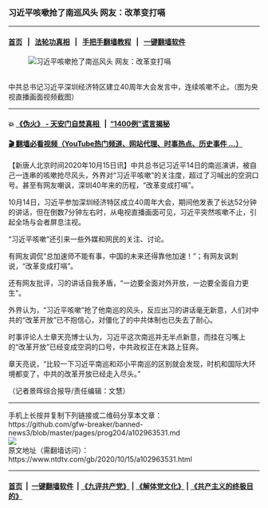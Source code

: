### 习近平咳嗽抢了南巡风头 网友：改革变打嗝
------------------------

#### [首页](https://github.com/gfw-breaker/banned-news3/blob/master/README.md) &nbsp;&nbsp;|&nbsp;&nbsp; [法轮功真相](https://github.com/begood0513/basic/blob/master/README.md)  &nbsp;&nbsp;|&nbsp;&nbsp; [手把手翻墙教程](https://github.com/gfw-breaker/guides/wiki)  &nbsp;&nbsp;|&nbsp;&nbsp; [一键翻墙软件](https://github.com/gfw-breaker/nogfw/blob/master/README.md)  



<div><div class="featured_image">
 <figure>
  <img alt="习近平咳嗽抢了南巡风头 网友：改革变打嗝" src="https://i.ntdtv.com/assets/uploads/2020/10/1ff07965b0138a64dd1cc4c68feed72f.jpg"/>
 </figure><br/>
 <span class="caption">
  中共总书记习近平深圳经济特区建立40周年大会发言中，连续咳嗽不止。（图为央视直播画面视频截图）
 </span>
</div>
</div><hr/>

#### 💥 [《伪火》 - 天安门自焚真相 ](http://158.247.195.190:10000/videos/blog/weihuo.html)&nbsp; |&nbsp; [“1400例”谎言揭秘  ](http://158.247.195.190:10000/videos/blog/jiexi1400.html)

#### [ 🎬  翻墙必看视频（YouTube热门频道、网站代理、时事热点、历史事件 ...）](https://github.com/gfw-breaker/links/blob/master/banned.md)

<div><div class="post_content" itemprop="articleBody">
 <p>
  【新唐人北京时间2020年10月15日讯】中共总书记习近平14日的南巡演讲，被自己一连串的咳嗽抢尽风头，外界对“习近平咳嗽”的关注度，超过了习喊出的空洞口号。甚至有网友嘲讽，深圳40年来的历程，“改革变成打嗝”。
 </p>
 <p>
  10月14日，习近平参加深圳经济特区成立40周年大会，期间他发表了长达52分钟的讲话，但在倒数7分钟左右时，从电视直播画面可见，习近平突然咳嗽不止，引起全场与会者屏息注视。
 </p>
 <p>
  “习近平咳嗽”还引来一些外媒和网民的关注、讨论。
 </p>
 <p>
  有网友调侃“总加速师不能有事，中国的未来还得靠他加速！”；有网友讽刺说，“改革变成打嗝”。
 </p>
 <p>
  还有网友批评，习的讲话自我矛盾，“一边要全面对外开放，一边要全面自力更生”。
 </p>
 <p>
  外界认为，“习近平咳嗽”抢了他南巡的风头，反应出习的讲话毫无新意，人们对中共的“改革开放”已不抱信心，对僵化了的中共体制也已失去了耐心。
 </p>
 <p>
  时事评论人士章天亮博士认为，习近平这次南巡并无半点新意，而挂在习嘴上的“改革开放”已经变成空洞的口号，中共政权正在末路上狂奔。
 </p>
 <p>
  章天亮说，“比较一下习近平南巡和邓小平南巡的区别就会发现，时机和国际大环境都变了，中共的改革开放已经走入尽头。”
 </p>
 <p>
  （记者景晖综合报导/责任编辑：文慧）
 </p>
 <div class="single_ad">
 </div>
</div>
</div>
<hr/>
手机上长按并复制下列链接或二维码分享本文章：<br/>
https://github.com/gfw-breaker/banned-news3/blob/master/pages/prog204/a102963531.md <br/>
<a href='https://github.com/gfw-breaker/banned-news3/blob/master/pages/prog204/a102963531.md'><img src='https://github.com/gfw-breaker/banned-news3/blob/master/pages/prog204/a102963531.md.png'/></a> <br/>
原文地址（需翻墙访问）：https://www.ntdtv.com/gb/2020/10/15/a102963531.html


------------------------
#### [首页](https://github.com/gfw-breaker/banned-news3/blob/master/README.md) &nbsp;|&nbsp; [一键翻墙软件](https://github.com/gfw-breaker/nogfw/blob/master/README.md) &nbsp;| [《九评共产党》](https://github.com/gfw-breaker/9ping.md/blob/master/README.md#九评之一评共产党是什么) | [《解体党文化》](https://github.com/gfw-breaker/jtdwh.md/blob/master/README.md) | [《共产主义的终极目的》](https://github.com/gfw-breaker/gczydzjmd.md/blob/master/README.md)


<img src='http://gfw-breaker.win/banned-news3/pages/prog204/a102963531.md' width='0px' height='0px'/>